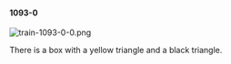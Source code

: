 #### 1093-0
![train-1093-0-0.png](https://github.com/lil-lab/nlvr/raw/master/nlvr/train/images/77/train-1093-0-0.png "train-1093-0-0.png")

There is a box with a yellow triangle and a black triangle.